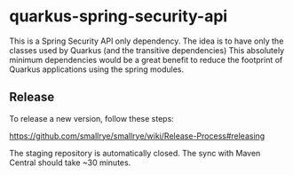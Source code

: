 # quarkus-spring-security-api

This is a Spring Security API only dependency. The idea is to have only the classes used by Quarkus (and the transitive dependencies)
This absolutely minimum dependencies would be a great benefit to reduce the footprint of Quarkus applications using the spring modules.

## Release

To release a new version, follow these steps:

https://github.com/smallrye/smallrye/wiki/Release-Process#releasing

The staging repository is automatically closed. The sync with Maven Central should take ~30 minutes.
